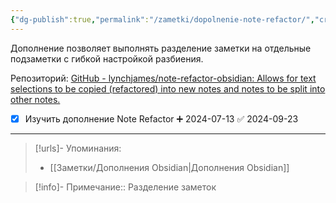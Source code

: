 ```yaml
---
{"dg-publish":true,"permalink":"/zametki/dopolnenie-note-refactor/","created":"2024-07-13 15:28","updated":"2024-09-23T22:51:58+03:00"}
---
```


Дополнение позволяет выполнять разделение заметки на отдельные подзаметки с гибкой настройкой разбиения.

Репозиторий: [GitHub - lynchjames/note-refactor-obsidian: Allows for text selections to be copied (refactored) into new notes and notes to be split into other notes.](https://github.com/lynchjames/note-refactor-obsidian)

- [x] Изучить дополнение Note Refactor ➕ 2024-07-13 ✅ 2024-09-23

---
> [!urls]- Упоминания:
> - [[Заметки/Дополнения Obsidian\|Дополнения Obsidian]]

> [!info]-
> Примечание:: Разделение заметок